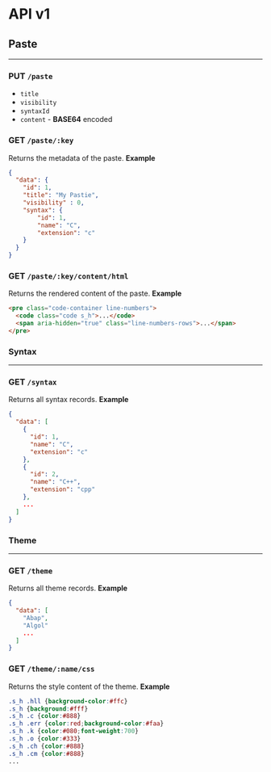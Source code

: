 # API v1

## Paste
---
### PUT `/paste`
* `title`
* `visibility`
* `syntaxId`
* `content` - **BASE64** encoded

### GET `/paste/:key`
Returns the metadata of the paste.
**Example**
```json
{
  "data": {
    "id": 1,
    "title": "My Pastie",
    "visibility" : 0,
    "syntax": {
        "id": 1,
        "name": "C",
        "extension": "c"
    }
  }
}
```

### GET `/paste/:key/content/html`
Returns the rendered content of the paste.
**Example**
```html
<pre class="code-container line-numbers">
  <code class="code s_h">...</code>
  <span aria-hidden="true" class="line-numbers-rows">...</span>
</pre>
```

### Syntax
---
### GET `/syntax`
Returns all syntax records.
**Example**
```json
{
  "data": [
    {
      "id": 1,
      "name": "C",
      "extension": "c"
    },
    {
      "id": 2,
      "name": "C++",
      "extension": "cpp"
    },
    ...
  ]
}
```

### Theme
---
### GET `/theme`
Returns all theme records.
**Example**
```json
{
  "data": [
    "Abap",
    "Algol"
    ...
  ]
}
```

### GET `/theme/:name/css`
Returns the style content of the theme.
**Example**
```css
.s_h .hll {background-color:#ffc}
.s_h {background:#fff}
.s_h .c {color:#888}
.s_h .err {color:red;background-color:#faa}
.s_h .k {color:#080;font-weight:700}
.s_h .o {color:#333}
.s_h .ch {color:#888}
.s_h .cm {color:#888}
...
```
